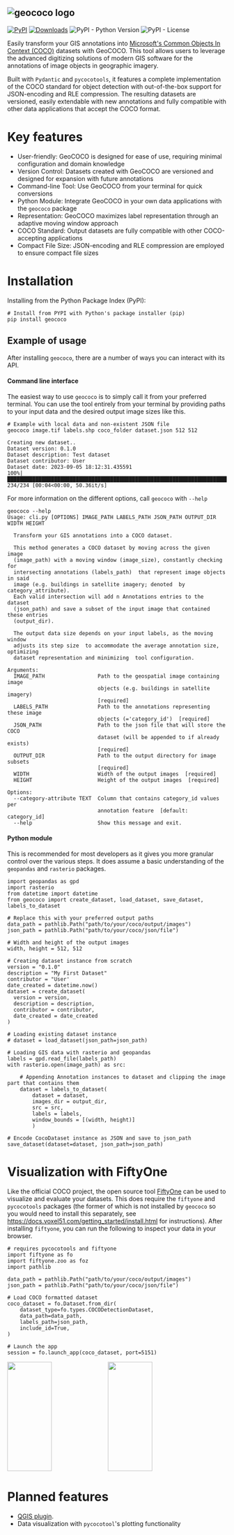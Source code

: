 ![geococo logo](https://github.com/jaspersiebring/GeoCOCO/assets/25051531/b2a2db16-1400-4c43-b044-a924a378ef84)
---
[![PyPI](https://img.shields.io/pypi/v/libretro-finder)](https://pypi.org/project/libretro-finder/)
[![Downloads](https://static.pepy.tech/badge/libretro-finder)](https://pepy.tech/project/libretro-finder)
![PyPI - Python Version](https://img.shields.io/pypi/pyversions/libretro-finder)
![PyPI - License](https://img.shields.io/pypi/l/libretro-finder)

Easily transform your GIS annotations into [Microsoft's Common Objects In Context (COCO)](https://cocodataset.org/#format-data) datasets with GeoCOCO. This tool allows users to leverage the advanced digitizing solutions of modern GIS software for the annotations of image objects in geographic imagery.
 
Built with `Pydantic` and `pycocotools`, it features a complete implementation of the COCO standard for object detection with out-of-the-box support for JSON-encoding and RLE compression. The resulting datasets are versioned, easily extendable with new annotations and fully compatible with other data applications that accept the COCO format.

# Key features
- User-friendly: GeoCOCO is designed for ease of use, requiring minimal configuration and domain knowledge
- Version Control: Datasets created with GeoCOCO are versioned and designed for expansion with future annotations
- Command-line Tool: Use GeoCOCO from your terminal for quick conversions
- Python Module: Integrate GeoCOCO in your own data applications with the `geococo` package
- Representation: GeoCOCO maximizes label representation through an adaptive moving window approach
- COCO Standard: Output datasets are fully compatible with other COCO-accepting applications
- Compact File Size: JSON-encoding and RLE compression are employed to ensure compact file sizes

# Installation
Installing from the Python Package Index (PyPI):
````
# Install from PYPI with Python's package installer (pip)
pip install geococo
````

## Example of usage

After installing `geococo`, there are a number of ways you can interact with its API.

#### Command line interface
 The easiest way to use `geococo` is to simply call it from your preferred terminal. You can use the tool entirely from your terminal by providing paths to your input data and the desired output image sizes like this.

  ````
# Example with local data and non-existent JSON file
geococo image.tif labels.shp coco_folder dataset.json 512 512

Creating new dataset..
Dataset version: 0.1.0
Dataset description: Test dataset
Dataset contributor: User
Dataset date: 2023-09-05 18:12:31.435591
100%|████████████████████████████████████████████████████████████████████████████████████████████████████████████████████████████████████████████████████████████████████████████████████████████████████████████████████████████████████████████████| 234/234 [00:04<00:00, 50.36it/s]
````
For more information on the different options, call `geococo` with `--help`
````
geococo --help
Usage: cli.py [OPTIONS] IMAGE_PATH LABELS_PATH JSON_PATH OUTPUT_DIR WIDTH HEIGHT

  Transform your GIS annotations into a COCO dataset.

  This method generates a COCO dataset by moving across the given image
  (image_path) with a moving window (image_size), constantly checking for
  intersecting annotations (labels_path)  that represent image objects in said
  image (e.g. buildings in satellite imagery; denoted  by category_attribute).
  Each valid intersection will add n Annotations entries to the dataset
  (json_path) and save a subset of the input image that contained these entries
  (output_dir).

  The output data size depends on your input labels, as the moving window
  adjusts its step size  to accommodate the average annotation size, optimizing
  dataset representation and minimizing  tool configuration.

Arguments:
  IMAGE_PATH                 Path to the geospatial image containing image
                             objects (e.g. buildings in satellite imagery)
                             [required]
  LABELS_PATH                Path to the annotations representing these image
                             objects (='category_id')  [required]
  JSON_PATH                  Path to the json file that will store the COCO
                             dataset (will be appended to if already exists)
                             [required]
  OUTPUT_DIR                 Path to the output directory for image subsets
                             [required]
  WIDTH                      Width of the output images  [required]
  HEIGHT                     Height of the output images  [required]

Options:
  --category-attribute TEXT  Column that contains category_id values per
                             annotation feature  [default: category_id]
  --help                     Show this message and exit.

````

#### Python module
This is recommended for most developers as it gives you more granular control over the various steps. It does assume a basic understanding of the `geopandas` and `rasterio` packages.

````
import geopandas as gpd
import rasterio
from datetime import datetime
from geococo import create_dataset, load_dataset, save_dataset, labels_to_dataset

# Replace this with your preferred output paths
data_path = pathlib.Path("path/to/your/coco/output/images")
json_path = pathlib.Path("path/to/your/coco/json/file")

# Width and height of the output images
width, height = 512, 512

# Creating dataset instance from scratch
version = "0.1.0"
description = "My First Dataset"
contributor = "User'
date_created = datetime.now()
dataset = create_dataset(
  version = version, 
  description = description, 
  contributor = contributor, 
  date_created = date_created
)

# Loading existing dataset instance
# dataset = load_dataset(json_path=json_path)

# Loading GIS data with rasterio and geopandas
labels = gpd.read_file(labels_path)
with rasterio.open(image_path) as src:

    # Appending Annotation instances to dataset and clipping the image part that contains them
    dataset = labels_to_dataset(
        dataset = dataset, 
        images_dir = output_dir,
        src = src,
        labels = labels,
        window_bounds = [(width, height)]
        )

# Encode CocoDataset instance as JSON and save to json_path
save_dataset(dataset=dataset, json_path=json_path)
````

# Visualization with FiftyOne
Like the official COCO project, the open source tool [FiftyOne](https://docs.voxel51.com/) can be used to visualize and evaluate your datasets. This does require the `fiftyone` and `pycocotools` packages (the former of which is not installed by `geococo` so you would need to install this separately, see https://docs.voxel51.com/getting_started/install.html for instructions). After installing `fiftyone`, you can run the following to inspect your data in your browser.

````
# requires pycocotools and fiftyone
import fiftyone as fo
import fiftyone.zoo as foz
import pathlib

data_path = pathlib.Path("path/to/your/coco/output/images")
json_path = pathlib.Path("path/to/your/coco/json/file")

# Load COCO formatted dataset
coco_dataset = fo.Dataset.from_dir(
    dataset_type=fo.types.COCODetectionDataset,
    data_path=data_path,
    labels_path=json_path,
    include_id=True,
)

# Launch the app
session = fo.launch_app(coco_dataset, port=5151)
````

<p float="left">
  <img src="https://github.com/jaspersiebring/GeoCOCO/assets/25051531/f8ab55da-b3cd-4beb-b082-7946e712ea5c" width="45%" height = 250/>
  <img src="https://github.com/jaspersiebring/GeoCOCO/assets/25051531/9a796a54-ffc2-49c3-95bc-59e5c0dd1d7c" width="45%" height = 250 />
</p>


# Planned features
- [QGIS plugin](https://github.com/jaspersiebring/geococo-qgis-plugin).
- Data visualization with `pycocotool`'s plotting functionality
